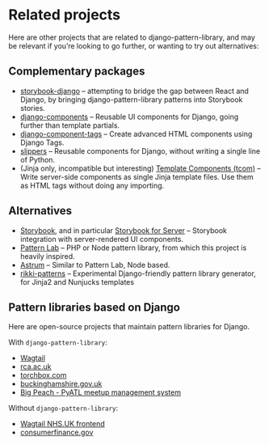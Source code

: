 # Related projects

Here are other projects that are related to django-pattern-library, and may be relevant if you’re looking to go further, or wanting to try out alternatives:

## Complementary packages

- [storybook-django](https://github.com/torchbox/storybook-django) – attempting to bridge the gap between React and Django, by bringing django-pattern-library patterns into Storybook stories.
- [django-components](https://github.com/EmilStenstrom/django-components/) – Reusable UI components for Django, going further than template partials.
- [django-component-tags](https://github.com/syse-i/django-component-tags) – Create advanced HTML components using Django Tags.
- [slippers](https://github.com/mixxorz/slippers) – Reusable components for Django, without writing a single line of Python.
- (Jinja only, incompatible but interesting) [Template Components (tcom)](https://tcom.scaletti.dev/) – Write server-side components as single Jinja template files. Use them as HTML tags without doing any importing.

## Alternatives

- [Storybook](https://storybook.js.org/), and in particular [Storybook for Server](https://github.com/storybookjs/storybook/tree/master/app/server) – Storybook integration with server-rendered UI components.
- [Pattern Lab](http://patternlab.io/) – PHP or Node pattern library, from which this project is heavily inspired.
- [Astrum](http://astrum.nodividestudio.com/) – Similar to Pattern Lab, Node based.
- [rikki-patterns](https://github.com/springload/rikki-patterns) – Experimental Django-friendly pattern library generator, for Jinja2 and Nunjucks templates


## Pattern libraries based on Django

Here are open-source projects that maintain pattern libraries for Django.

With `django-pattern-library`:

- [Wagtail](https://github.com/wagtail/wagtail)
- [rca.ac.uk](https://github.com/torchbox/rca-wagtail-2019)
- [torchbox.com](https://github.com/torchbox/wagtail-torchbox)
- [buckinghamshire.gov.uk](https://github.com/Buckinghamshire-Digital-Service/buckinghamshire-council)
- [Big Peach - PyATL meetup management system](https://github.com/pyatl/big-peach)

Without `django-pattern-library`:

- [Wagtail NHS.UK frontend](https://github.com/nhsuk/wagtail-nhsuk-frontend)
- [consumerfinance.gov](https://github.com/cfpb/consumerfinance.gov)
